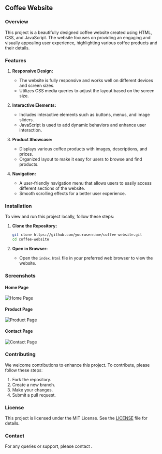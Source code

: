 ## Coffee Website

### Overview

This project is a beautifully designed coffee website created using HTML, CSS, and JavaScript. The website focuses on providing an engaging and visually appealing user experience, highlighting various coffee products and their details.

### Features

1. **Responsive Design:**
   - The website is fully responsive and works well on different devices and screen sizes.
   - Utilizes CSS media queries to adjust the layout based on the screen size.

2. **Interactive Elements:**
   - Includes interactive elements such as buttons, menus, and image sliders.
   - JavaScript is used to add dynamic behaviors and enhance user interaction.

3. **Product Showcase:**
   - Displays various coffee products with images, descriptions, and prices.
   - Organized layout to make it easy for users to browse and find products.

4. **Navigation:**
   - A user-friendly navigation menu that allows users to easily access different sections of the website.
   - Smooth scrolling effects for a better user experience.

### Installation

To view and run this project locally, follow these steps:

1. **Clone the Repository:**
   ```bash
   git clone https://github.com/yourusername/coffee-website.git
   cd coffee-website
   ```

2. **Open in Browser:**
   - Open the `index.html` file in your preferred web browser to view the website.

### Screenshots

#### Home Page
![Home Page](screenshots/home_page.png)

#### Product Page
![Product Page](screenshots/product_page.png)

#### Contact Page
![Contact Page](screenshots/contact_page.png)

### Contributing

We welcome contributions to enhance this project. To contribute, please follow these steps:

1. Fork the repository.
2. Create a new branch.
3. Make your changes.
4. Submit a pull request.

### License

This project is licensed under the MIT License. See the [LICENSE](LICENSE) file for details.

### Contact

For any queries or support, please contact [](mailto:zainlokhandwala21@gmail.com).
